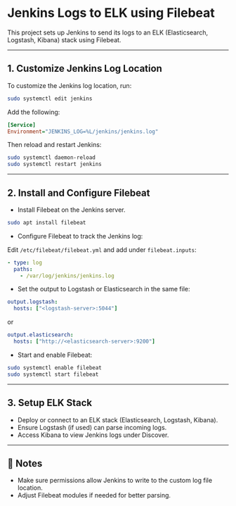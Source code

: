 # Jenkins Logs to ELK using Filebeat

This project sets up Jenkins to send its logs to an ELK (Elasticsearch, Logstash, Kibana) stack using Filebeat.

---

## 1. Customize Jenkins Log Location

To customize the Jenkins log location, run:

```bash
sudo systemctl edit jenkins
```

Add the following:

```ini
[Service]
Environment="JENKINS_LOG=%L/jenkins/jenkins.log"
```

Then reload and restart Jenkins:

```bash
sudo systemctl daemon-reload
sudo systemctl restart jenkins
```

---

## 2. Install and Configure Filebeat

- Install Filebeat on the Jenkins server.

```bash
sudo apt install filebeat
```

- Configure Filebeat to track the Jenkins log:

Edit `/etc/filebeat/filebeat.yml` and add under `filebeat.inputs`:

```yaml
- type: log
  paths:
    - /var/log/jenkins/jenkins.log
```

- Set the output to Logstash or Elasticsearch in the same file:

```yaml
output.logstash:
  hosts: ["<logstash-server>:5044"]
```
or
```yaml
output.elasticsearch:
  hosts: ["http://<elasticsearch-server>:9200"]
```

- Start and enable Filebeat:

```bash
sudo systemctl enable filebeat
sudo systemctl start filebeat
```

---

## 3. Setup ELK Stack

- Deploy or connect to an ELK stack (Elasticsearch, Logstash, Kibana).
- Ensure Logstash (if used) can parse incoming logs.
- Access Kibana to view Jenkins logs under Discover.

---

## 📌 Notes

- Make sure permissions allow Jenkins to write to the custom log file location.
- Adjust Filebeat modules if needed for better parsing.

